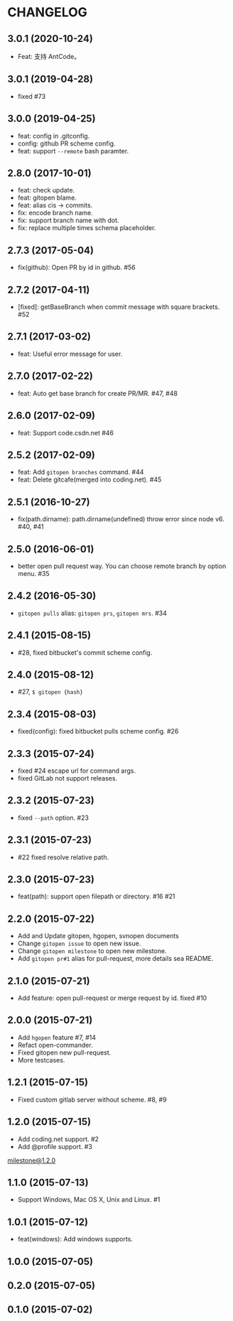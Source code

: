 
# CHANGELOG

## 3.0.1 (2020-10-24)

- Feat: 支持 AntCode。

## 3.0.1 (2019-04-28)

- fixed #73

## 3.0.0 (2019-04-25)

- feat: config in .gitconfig.
- config: github PR scheme config.
- feat: support `--remote` bash paramter.

## 2.8.0 (2017-10-01)

- feat: check update.
- feat: gitopen blame.
- feat: alias cis -> commits.
- fix: encode branch name.
- fix: support branch name with dot.
- fix: replace multiple times schema placeholder.

## 2.7.3 (2017-05-04)

- fix(github): Open PR by id in github. #56

## 2.7.2 (2017-04-11)

- [fixed]: getBaseBranch when commit message with square brackets. #52

## 2.7.1 (2017-03-02)

- feat: Useful error message for user.

## 2.7.0 (2017-02-22)

- feat: Auto get base branch for create PR/MR. #47, #48

## 2.6.0 (2017-02-09)

- feat: Support code.csdn.net #46

## 2.5.2 (2017-02-09)

- feat: Add `gitopen branches` command. #44
- feat: Delete gitcafe(merged into coding.net). #45

## 2.5.1 (2016-10-27)

* fix(path.dirname): path.dirname(undefined) throw error since node v6. #40, #41

## 2.5.0 (2016-06-01)

* better open pull request way. You can choose remote branch by option menu. #35

## 2.4.2 (2016-05-30)

* `gitopen pulls` alias: `gitopen prs`, `gitopen mrs`. #34

## 2.4.1 (2015-08-15)

* #28, fixed bitbucket's commit scheme config.

## 2.4.0 (2015-08-12)

* #27, `$ gitopen {hash}`

## 2.3.4 (2015-08-03)

* fixed(config): fixed bitbucket pulls scheme config. #26

## 2.3.3 (2015-07-24)

* fixed #24 escape url for command args.
* fixed GitLab not support releases.

## 2.3.2 (2015-07-23)

* fixed `--path` option. #23

## 2.3.1 (2015-07-23)

* #22 fixed resolve relative path.

## 2.3.0 (2015-07-23)

* feat(path): support open filepath or directory. #16 #21

## 2.2.0 (2015-07-22)

* Add and Update gitopen, hgopen, svnopen documents
* Change `gitopen issue` to open new issue.
* Change `gitopen milestone` to open new milestone.
* Add `gitopen pr#1` alias for pull-request, more details sea README.

## 2.1.0 (2015-07-21)

* Add feature: open pull-request or merge request by id. fixed #10

## 2.0.0 (2015-07-21)

* Add `hgopen` feature #7, #14
* Refact open-commander.
* Fixed gitopen new pull-request.
* More testcases.

## 1.2.1 (2015-07-15)

* Fixed custom gitlab server without scheme. #8, #9

## 1.2.0 (2015-07-15)

* Add coding.net support. #2
* Add @profile support. #3

[milestone@1.2.0](https://github.com/hotoo/gitopen/issues?q=milestone%3A1.2.0)

## 1.1.0 (2015-07-13)

* Support Windows, Mac OS X, Unix and Linux. #1

## 1.0.1 (2015-07-12)

* feat(windows): Add windows supports.

## 1.0.0 (2015-07-05)

## 0.2.0 (2015-07-05)

## 0.1.0 (2015-07-02)
